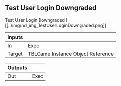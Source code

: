 ## Test User Login Downgraded
Test User Login Downgraded
![[../img/nd_img_TestUserLoginDowngraded.png]]

|Inputs||
|--|--|
| In | Exec |
| Target | TBLGame Instance Object Reference |

|Outputs||
|--|--|
| Out | Exec |
